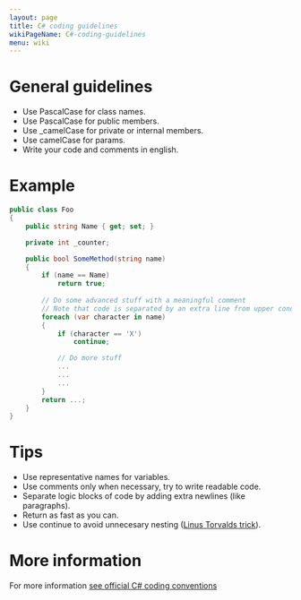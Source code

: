 ```yaml
---
layout: page
title: C# coding guidelines
wikiPageName: C#-coding-guidelines
menu: wiki
---
```


# General guidelines

* Use PascalCase for class names.
* Use PascalCase for public members.
* Use _camelCase for private or internal members.
* Use camelCase for params.
* Write your code and comments in english.

# Example

```csharp
public class Foo 
{    
    public string Name { get; set; }

    private int _counter;

    public bool SomeMethod(string name)
    {
        if (name == Name)
            return true;
        
        // Do some advanced stuff with a meaningful comment
        // Note that code is separated by an extra line from upper condition.
        foreach (var character in name)
        {
            if (character == 'X')
                continue;

            // Do more stuff
            ...
            ...
            ...
        }
        return ...;
    }
}
```

# Tips

* Use representative names for variables.
* Use comments only when necessary, try to write readable code.
* Separate logic blocks of code by adding extra newlines (like paragraphs).
* Return as fast as you can.
* Use continue to avoid unnecesary nesting ([Linus Torvalds trick](https://www.mono-project.com/community/contributing/coding-guidelines/#indentation)).


# More information
For more information [see official C# coding conventions](https://docs.microsoft.com/en-us/dotnet/csharp/programming-guide/inside-a-program/coding-conventions)
